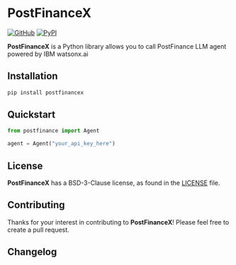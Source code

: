 # PostFinanceX

[![GitHub][github_badge]][github_link] [![PyPI][pypi_badge]][pypi_link]

**PostFinanceX** is a Python library allows you to call PostFinance LLM agent powered by IBM watsonx.ai



## Installation

```bash
pip install postfinancex
```



## Quickstart

```python
from postfinance import Agent

agent = Agent("your_api_key_here")
```



## License

**PostFinanceX** has a BSD-3-Clause license, as found in the [LICENSE](https://github.com/imyizhang/postfinancex/blob/main/LICENSE) file.



## Contributing

Thanks for your interest in contributing to **PostFinanceX**! Please feel free to create a pull request.



## Changelog



[github_badge]: https://badgen.net/badge/icon/GitHub?icon=github&color=black&label
[github_link]: https://github.com/imyizhang/postfinancex



[pypi_badge]: https://badgen.net/pypi/v/postfinancex?icon=pypi&color=black&label
[pypi_link]: https://www.pypi.org/project/postfinancex